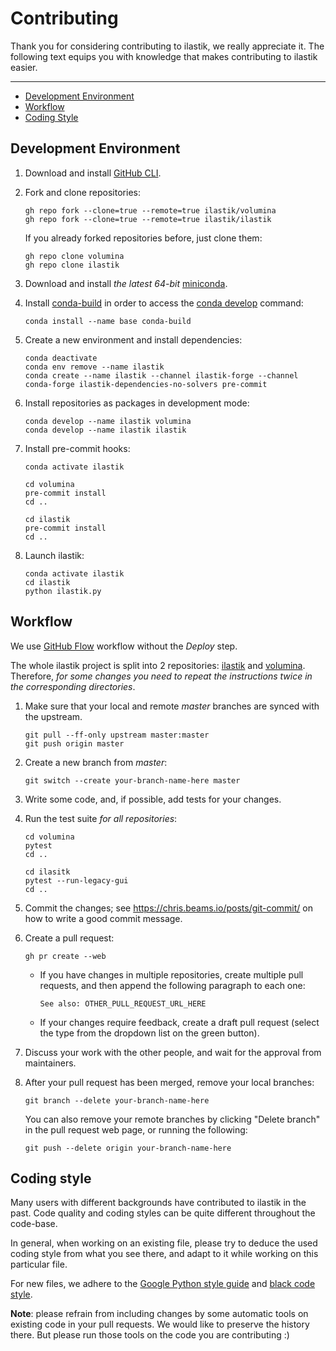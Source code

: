 # Contributing

Thank you for considering contributing to ilastik, we really appreciate it.
The following text equips you with knowledge that makes contributing to ilastik easier.

---

* [Development Environment](#development-environment)
* [Workflow](#workflow)
* [Coding Style](#coding-style)

## Development Environment

1. Download and install [GitHub CLI][github-cli].

1. Fork and clone repositories:
   ```
   gh repo fork --clone=true --remote=true ilastik/volumina
   gh repo fork --clone=true --remote=true ilastik/ilastik
   ```

   If you already forked repositories before, just clone them:

   ```
   gh repo clone volumina
   gh repo clone ilastik
   ```

1. Download and install _the latest 64-bit_ [miniconda][miniconda].

1. Install [conda-build][conda-build] in order to access the [conda develop][conda-develop] command:

   ```
   conda install --name base conda-build
   ```

1. Create a new environment and install dependencies:

   ```
   conda deactivate
   conda env remove --name ilastik
   conda create --name ilastik --channel ilastik-forge --channel conda-forge ilastik-dependencies-no-solvers pre-commit
   ```

1. Install repositories as packages in development mode:

   ```
   conda develop --name ilastik volumina
   conda develop --name ilastik ilastik
   ```

1. Install pre-commit hooks:

   ```
   conda activate ilastik

   cd volumina
   pre-commit install
   cd ..

   cd ilastik
   pre-commit install
   cd ..
   ```

1. Launch ilastik:

   ```
   conda activate ilastik
   cd ilastik
   python ilastik.py
   ```

## Workflow

We use [GitHub Flow][github-flow] workflow without the _Deploy_ step.

The whole ilastik project is split into 2 repositories: [ilastik][ilastik] and [volumina][volumina].
Therefore, *for some changes you need to repeat the instructions twice in the corresponding directories*.

1. Make sure that your local and remote _master_ branches are synced with the upstream.

   ```
   git pull --ff-only upstream master:master
   git push origin master
   ```

1. Create a new branch from *master*:

   ```
   git switch --create your-branch-name-here master
   ```

1. Write some code, and, if possible, add tests for your changes.

1. Run the test suite *for all repositories*:

   ```
   cd volumina
   pytest
   cd ..

   cd ilasitk
   pytest --run-legacy-gui
   cd ..
   ```

1. Commit the changes; see https://chris.beams.io/posts/git-commit/ on how to write a good commit message.

1. Create a pull request:

   ```
   gh pr create --web
   ```

   - If you have changes in multiple repositories, create multiple pull requests, and then append the following paragraph to each one:

     ```
     See also: OTHER_PULL_REQUEST_URL_HERE
     ```

   - If your changes require feedback, create a draft pull request (select the type from the dropdown list on the green button).

1. Discuss your work with the other people, and wait for the approval from maintainers.

1. After your pull request has been merged, remove your local branches:

   ```
   git branch --delete your-branch-name-here
   ```

   You can also remove your remote branches by clicking "Delete branch" in the pull request web page, or running the following:

   ```
   git push --delete origin your-branch-name-here
   ```

## Coding style

Many users with different backgrounds have contributed to ilastik in the past.
Code quality and coding styles can be quite different throughout the code-base.

In general, when working on an existing file, please try to deduce the used coding style from what you see there,
and adapt to it while working on this particular file.

For new files, we adhere to the [Google Python style guide][google-style] and [black code style][black].

__Note__: please refrain from including changes by some automatic tools on existing code in your pull requests.
We would like to preserve the history there.
But please run those tools on the code you are contributing :)

[github-cli]: https://cli.github.com/
[miniconda]: https://docs.conda.io/en/latest/miniconda.html
[conda-build]: https://docs.conda.io/projects/conda-build/en/latest/
[conda-develop]: https://docs.conda.io/projects/conda-build/en/latest/resources/commands/conda-develop.html
[ilastik]: https://github.com/ilastik/ilastik
[volumina]: https://github.com/ilastik/volumina
[github-flow]: https://guides.github.com/introduction/flow/
[google-style]: https://github.com/google/styleguide/blob/gh-pages/pyguide.md
[black]: https://github.com/psf/black
